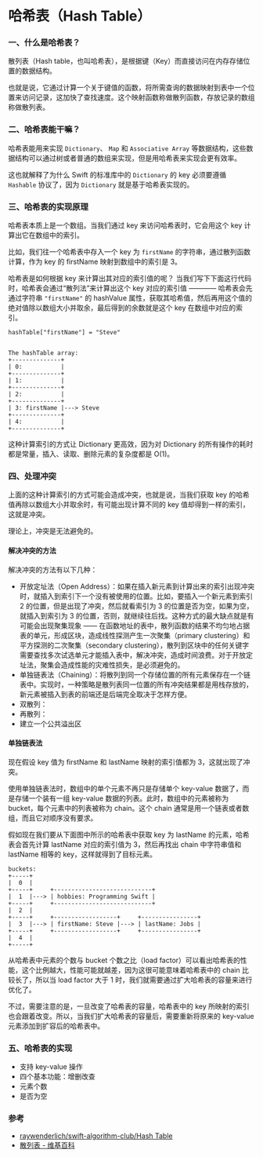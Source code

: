 # 哈希表（Hash Table）

### 一、什么是哈希表？
 散列表（Hash table，也叫哈希表），是根据键（Key）而直接访问在内存存储位置的数据结构。
 
 也就是说，它通过计算一个关于键值的函数，将所需查询的数据映射到表中一个位置来访问记录，这加快了查找速度。这个映射函数称做散列函数，存放记录的数组称做散列表。
 
### 二、哈希表能干嘛？
 哈希表能用来实现 `Dictionary`、 `Map` 和 `Associative Array` 等数据结构，这些数据结构可以通过树或者普通的数组来实现，但是用哈希表来实现会更有效率。
 
 这也就解释了为什么 Swift 的标准库中的 `Dictionary` 的 key 必须要遵循 `Hashable` 协议了，因为 `Dictionary` 就是基于哈希表实现的。
 
### 三、哈希表的实现原理
 
 哈希表本质上是一个数组。当我们通过 key 来访问哈希表时，它会用这个 key 计算出它在数组中的索引。
 
 比如，我们往一个哈希表中存入一个 key 为 `firstName` 的字符串，通过散列函数计算，作为 key 的 firstName 映射到数组中的索引是 3。
 
 哈希表是如何根据 key 来计算出其对应的索引值的呢？
 当我们写下下面这行代码时，哈希表会通过“散列法”来计算出这个 key 对应的索引值 ———— 哈希表会先通过字符串 `"firstName"` 的 hashValue 属性，获取其哈希值，然后再用这个值的绝对值除以数组大小并取余，最后得到的余数就是这个 key 在数组中对应的索引。
 
 ```
 hashTable["firstName"] = "Steve"

 
 The hashTable array:
 +--------------+
 | 0:           |
 +--------------+
 | 1:           |
 +--------------+
 | 2:           |
 +--------------+
 | 3: firstName |---> Steve
 +--------------+
 | 4:           |
 +--------------+
 
 ```
 
 这种计算索引的方式让 Dictionary 更高效，因为对 Dictionary 的所有操作的耗时都是常量，插入、读取、删除元素的复杂度都是 O(1)。
 
 
### 四、处理冲突
 
 上面的这种计算索引的方式可能会造成冲突，也就是说，当我们获取 key 的哈希值再除以数组大小并取余时，有可能出现计算不同的 key 值却得到一样的索引，这就是冲突。
 
 理论上，冲突是无法避免的。
 
#### 解决冲突的方法
 
 解决冲突的方法有以下几种：
 
 - 开放定址法（Open Address）：如果在插入新元素到计算出来的索引出现冲突时，就插入到索引下一个没有被使用的位置。比如，要插入一个新元素到索引 2 的位置，但是出现了冲突，然后就看索引为 3 的位置是否为空，如果为空，就插入到索引为 3 的位置，否则，就继续往后找。这种方式的最大缺点就是有可能会出现聚集现象 —— 在函数地址的表中，散列函数的结果不均匀地占据表的单元，形成区块，造成线性探测产生一次聚集（primary clustering）和平方探测的二次聚集（secondary clustering），散列到区块中的任何关键字需要查找多次试选单元才能插入表中，解决冲突，造成时间浪费。对于开放定址法，聚集会造成性能的灾难性损失，是必须避免的。
 - 单独链表法（Chaining）：将散列到同一个存储位置的所有元素保存在一个链表中。实现时，一种策略是散列表同一位置的所有冲突结果都是用栈存放的，新元素被插入到表的前端还是后端完全取决于怎样方便。
 - 双散列：
 - 再散列：
 - 建立一个公共溢出区
 
#### 单独链表法
 
 现在假设 key 值为 firstName 和 lastName 映射的索引值都为 3，这就出现了冲突。
 
 使用单独链表法时，数组中的单个元素不再只是存储单个 key-value 数据了，而是存储一个装有一组 key-value 数据的列表。此时，数组中的元素被称为 bucket，每个元素中的列表被称为 chain。这个 chain 通常是用一个链表或者数组，而且它对顺序没有要求。
 
 假如现在我们要从下面图中所示的哈希表中获取 key 为 lastName 的元素，哈希表会首先计算 lastName 对应的索引值为 3，然后再找出 chain 中字符串值和 lastName 相等的 key，这样就得到了目标元素。
 

 
 
 ```
 buckets:
 +-----+
 |  0  |
 +-----+     +----------------------------+
 |  1  |---> | hobbies: Programming Swift |
 +-----+     +----------------------------+
 |  2  |
 +-----+     +------------------+     +----------------+
 |  3  |---> | firstName: Steve |---> | lastName: Jobs |
 +-----+     +------------------+     +----------------+
 |  4  |
 +-----+
 ```
 
 从哈希表中元素的个数与 bucket 个数之比（load factor）可以看出哈希表的性能，这个比例越大，性能可能就越差，因为这很可能意味着哈希表中的 chain 比较长了，所以当 load factor 大于 1 时，我们就需要通过扩大哈希表的容量来进行优化了。
 
 不过，需要注意的是，一旦改变了哈希表的容量，哈希表中的 key 所映射的索引也会跟着改变。所以，当我们扩大哈希表的容量后，需要重新将原来的 key-value 元素添加到扩容后的哈希表中。
 
 
### 五、哈希表的实现
 
 
- 支持 key-value 操作
- 四个基本功能：增删改查
- 元素个数
- 是否为空

### 参考
- [raywenderlich/swift-algorithm-club/Hash Table](https://github.com/raywenderlich/swift-algorithm-club/tree/master/Hash%20Table)
- [散列表 - 维基百科](https://zh.wikipedia.org/wiki/哈希表)